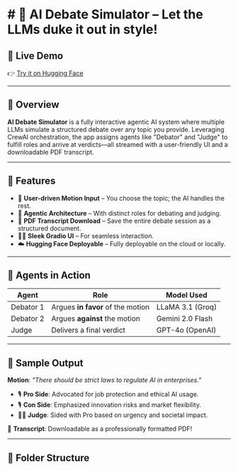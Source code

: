 # # 🧠 AI Debate Simulator – Let the LLMs duke it out in style!

## 🚀 Live Demo  

👉 [Try it on Hugging Face](https://huggingface.co/spaces/FaiazAI/AI_Debate_Simulator)

---

## 📖 Overview  
**AI Debate Simulator** is a fully interactive agentic AI system where multiple LLMs simulate a structured debate over any topic you provide. Leveraging CrewAI orchestration, the app assigns agents like "Debator" and "Judge" to fulfill roles and arrive at verdicts—all streamed with a user-friendly UI and a downloadable PDF transcript.

---

## 🎯 Features

- 📝 **User-driven Motion Input** – You choose the topic; the AI handles the rest.
- 🤖 **Agentic Architecture** – With distinct roles for debating and judging.
- 📄 **PDF Transcript Download** – Save the entire debate session as a structured document.
- 🧑‍💻 **Sleek Gradio UI** – For seamless interaction.
- ☁️ **Hugging Face Deployable** – Fully deployable on the cloud or locally.

---

## 🧠 Agents in Action

| Agent           | Role                              | Model Used           |
|----------------|-----------------------------------|----------------------|
| Debator 1       | Argues **in favor** of the motion | LLaMA 3.1 (Groq)     |
| Debator 2       | Argues **against** the motion     | Gemini 2.0 Flash     |
| Judge           | Delivers a final verdict          | GPT-4o (OpenAI)      |

---

## 📸 Sample Output

**Motion**: _"There should be strict laws to regulate AI in enterprises."_  

- 🎙️ **Pro Side**: Advocated for job protection and ethical AI usage.  
- 🎙️ **Con Side**: Emphasized innovation risks and market flexibility.  
- 🧑‍⚖️ **Judge**: Sided with Pro based on urgency and societal impact.

🧾 **Transcript**: Downloadable as a professionally formatted PDF!

---

## 📁 Folder Structure

